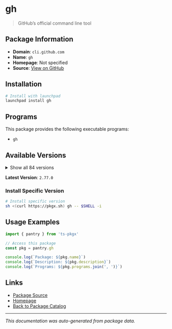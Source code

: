 # gh

> GitHub’s official command line tool

## Package Information

- **Domain**: `cli.github.com`
- **Name**: `gh`
- **Homepage**: Not specified
- **Source**: [View on GitHub](https://github.com/pkgxdev/pantry/tree/main/projects/cli.github.com/package.yml)

## Installation

```bash
# Install with launchpad
launchpad install gh
```

## Programs

This package provides the following executable programs:

- `gh`

## Available Versions

<details>
<summary>Show all 84 versions</summary>

- `2.77.0`, `2.76.2`, `2.76.1`, `2.76.0`, `2.75.1`
- `2.75.0`, `2.74.2`, `2.74.1`, `2.74.0`, `2.73.0`
- `2.72.0`, `2.71.2`, `2.71.1`, `2.71.0`, `2.70.0`
- `2.69.0`, `2.68.1`, `2.68.0`, `2.67.0`, `2.66.1`
- `2.66.0`, `2.65.0`, `2.64.0`, `2.63.2`, `2.63.1`
- `2.63.0`, `2.62.0`, `2.61.0`, `2.60.1`, `2.60.0`
- `2.59.0`, `2.58.0`, `2.57.0`, `2.56.0`, `2.55.0`
- `2.54.0`, `2.53.0`, `2.52.0`, `2.51.0`, `2.50.0`
- `2.49.2`, `2.49.1`, `2.49.0`, `2.48.0`, `2.47.0`
- `2.46.0`, `2.45.0`, `2.44.1`, `2.44.0`, `2.43.1`
- `2.43.0`, `2.42.1`, `2.42.0`, `2.41.0`, `2.40.1`
- `2.40.0`, `2.39.2`, `2.39.1`, `2.39.0`, `2.38.0`
- `2.37.0`, `2.36.0`, `2.35.0`, `2.34.0`, `2.33.0`
- `2.32.1`, `2.32.0`, `2.31.0`, `2.30.0`, `2.29.0`
- `2.27.0`, `2.26.1`, `2.26.0`, `2.25.1`, `2.25.0`
- `2.24.3`, `2.24.2`, `2.24.1`, `2.24.0`, `2.23.0`
- `2.22.1`, `2.22.0`, `2.21.2`, `2.20.2`

</details>

**Latest Version**: `2.77.0`

### Install Specific Version

```bash
# Install specific version
sh <(curl https://pkgx.sh) gh -- $SHELL -i
```

## Usage Examples

```typescript
import { pantry } from 'ts-pkgx'

// Access this package
const pkg = pantry.gh

console.log(`Package: ${pkg.name}`)
console.log(`Description: ${pkg.description}`)
console.log(`Programs: ${pkg.programs.join(', ')}`)
```

## Links

- [Package Source](https://github.com/pkgxdev/pantry/tree/main/projects/cli.github.com/package.yml)
- [Homepage](#)
- [Back to Package Catalog](../../package-catalog.md)

---

*This documentation was auto-generated from package data.*
